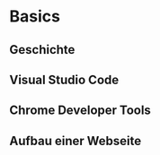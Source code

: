 # Basics

## Geschichte

## Visual Studio Code

## Chrome Developer Tools

## Aufbau einer Webseite





